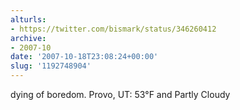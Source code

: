 ```yaml
---
alturls:
- https://twitter.com/bismark/status/346260412
archive:
- 2007-10
date: '2007-10-18T23:08:24+00:00'
slug: '1192748904'
---
```


dying of boredom. Provo, UT: 53°F and Partly Cloudy

